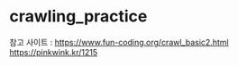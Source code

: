 # crawling_practice

참고 사이트 : https://www.fun-coding.org/crawl_basic2.html
             https://pinkwink.kr/1215
            

